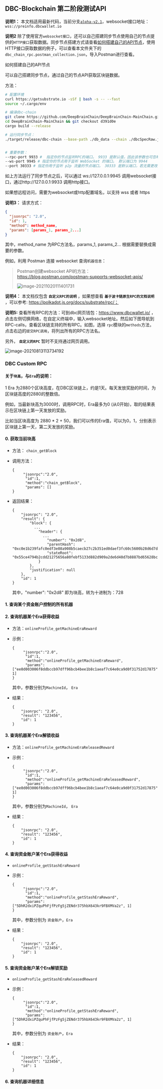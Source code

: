 ## DBC-Blockchain 第二阶段测试API

**说明1：** 本文档适用最新代码，当前分支[`alpha-v2.1`](https://github.com/DeepBrainChain/DeepBrainChain-MainChain/tree/alpha-v2.1)，websocket接口地址： `wss://preinfo.dbcwallet.io`

**说明2** 除了使用官方`websocket接口`，还可以自己搭建同步节点使用自己的节点提供的`HTTP接口`获取数据。同步节点搭建方式请查看[如何搭建自己的API节点](https://github.com/DeepBrainChain/DeepBrainChain-MainChain/blob/master/docs/Run_archive_node.md)，使用HTTP接口获取数据的例子，可以查看本文件夹下的`dbc_chain_rpc.postman_collection.json`，导入Postman进行查看。

如何搭建自己的API节点

可以自己搭建同步节点，通过自己的节点API获取区块链数据。

方法：

```bash
# 配置环境
curl https://getsubstrate.io -sSf | bash -s -- --fast
source ~/.cargo/env

# 编译dbc-chain
git clone https://github.com/DeepBrainChain/DeepBrainChain-MainChain.git
cd DeepBrainChain-MainChain && git checkout d391d0e
cargo build --release

# 运行同步节点：
./target/release/dbc-chain --base-path ./db_data --chain ./dbcSpecRaw.json --pruning archive --rpc-cors all --bootnodes /ip4/111.44.254.180/tcp/30151/p2p/12D3KooWPyJ1s1k3BgBNh9kfxUp9ge27q5FPPVk8UrwDkK153yBq


# 重要参数：
--rpc-port 9933 #  指定你的节点监听RPC的端口。 9933 是默认值，因此该参数也可忽略
--ws-port 9945 # 指定你的节点用于监听 WebSocket 的端口。 默认端口为 9944
--port 30333 # 指定你用于监听 p2p 流量的节点端口。 30333 是默认端口，若无需更改，可以忽略该 flag
```

如上方法运行了同步节点之后，可以通过 ws://127.0.0.1:9945 调用websocket接口，通过http://127.0.0.1:9933 调用http接口。

如果想远程访问，需要为websocket或http配置域名，以支持 wss 或者 https

**说明3：** 请求方式：

```json
{
  "jsonrpc": "2.0",
  "id": 1,
  "method": method_name,
  "params": [params_1, params_2...]
}
```

其中，method_name 为RPC方法名，params_1, params_2... 根据需要替换成需要的参数。

例如，利用 Postman 连接 websocket 查询`机器信息`：

> Postman创建websocket API的方法：https://blog.postman.com/postman-supports-websocket-apis/
>
> ![image-20211020111401731](README.assets/image-20211020111401731.png)



**说明4：** 本文档仅包含 **`自定义RPC的说明`** ，如果想查看 **`基于波卡链原生RPC的文档说明`** ，可以参考: https://polkadot.js.org/docs/substrate/rpc/；

**说明5:**  查看所有RPC的方法：可到dbc网页钱包：https://www.dbcwallet.io/ ，点击左侧切换网络，在自定义终端中，输入websocket地址。然后如下图导航到RPC-calls，查看区块链支持的所有RPC。如图，选择 `rpc`模块的`methods`方法，点击右边的`提交RPC调用`，将列出所有的RPC方法名。

另外， **`自定义的RPC`** 暂时不支持通过网页调用。

![image-20210813113734192](README.assets/image-20210813113734192.png)



### DBC Custom RPC

#### **关于`块高`，与`Era`的说明**：

1 Era 为2880个区块高度，在DBC区块链上，约是1天。每天发放奖励的时间，为区块链高度的2880的整数倍。

例如，当最新块高为3000时，调用RPC时，Era最多为0 (从0开始)，取的结果表示在区块链上第一天发放的奖励。

比如当区块高度为 2880 * 2 + 50，我们可以传的Era值，可以为0，1，分别表示区块链上第一天，第二天发放的奖励。


#### 0. 获取当前块高

+ 方法： `chain_getBlock`

+ 调用方法：

  ```
  {
       "jsonrpc":"2.0",
        "id":1,
        "method":"chain_getBlock",
        "params": []
  }
  ```

+ 返回结果：

  ```
  {
      "jsonrpc": "2.0",
      "result": {
          "block": {
  			...
              "header": {
  				...
                  "number": "0x2d8",
                  "parentHash": "0xc0e1b239fafc0edf3e08a908b5caecb27c2b351ed0daef3fc60c5600b28d6d7d",
                  "stateRoot": "0x55ce4794b2cdd21275656a80febf5133d882d909a2de6d40d7b8887bd65628bc"
              }
          },
          "justification": null
      },
      "id": 1
  }
  ```
  
  其中，"number": "0x2d8" 即为块高，转为十进制为：728



#### 1. 查询某个资金账户控制的所有机器



#### 2. 查询机器某个Era获得收益

+ 方法：`onlineProfile_getMachineEraReward`

+ 示例：

  ```
  {
       "jsonrpc":"2.0",
        "id":1,
        "method":"onlineProfile_getMachineEraReward",
        "params": ["ee0d003006f8ddbccb97dff96bcb4bee1b8c1aeaf7c64e0ca9d0f31752d17875", 1]
  }
  ```

  其中，参数分别为`MachineId`， `Era`

+ 结果：

  ```
  {
      "jsonrpc": "2.0",
      "result": "123456",
      "id": 1
  }
  ```

#### 3. 查询机器某个Era解锁收益

+ 方法：`onlineProfile_getMachineEraReleasedReward`

+ 示例：

  ```
  {
       "jsonrpc":"2.0",
        "id":1,
        "method":"onlineProfile_getMachineEraReleasedReward",
        "params": ["ee0d003006f8ddbccb97dff96bcb4bee1b8c1aeaf7c64e0ca9d0f31752d17875", 1]
  }
  ```

  其中，参数分别为`MachineId`， `Era`

+ 结果：

  ```
  {
      "jsonrpc": "2.0",
      "result": "123456",
      "id": 1
  }
  ```

#### 4. 查询资金账户某个Era获得收益

+ `onlineProfile_getStashEraReward`

+ 示例：

  ```
  {
       "jsonrpc":"2.0",
        "id":1,
        "method":"onlineProfile_getStashEraReward",
        "params": ["5DhR2dxiPZquPhFjfPzFg5jZENdr375hbX643kr9FBXMVa2z", 1]
  }
  ```

  其中，参数分别为 `资金账户`，`Era`

+ 结果：

  ```
  {
      "jsonrpc": "2.0",
      "result": "123456",
      "id": 1
  }
  ```

#### 5. 查询资金账户某个Era解锁奖励

+ `onlineProfile_getStashEraReleasedReward`

+ 示例：

  ```
  {
       "jsonrpc":"2.0",
        "id":1,
        "method":"onlineProfile_getStashEraReward",
        "params": ["5DhR2dxiPZquPhFjfPzFg5jZENdr375hbX643kr9FBXMVa2z", 1]
  }
  ```

  其中，参数分别为 `资金账户`，`Era`

+ 结果：

  ```
  {
      "jsonrpc": "2.0",
      "result": "123456",
      "id": 1
  }
  ```

#### 6. 查询机器详细信息

